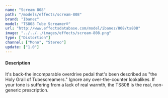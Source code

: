 ```yaml
---
name: "Scream 808"
path: "/models/effects/scream-808"
brand: "Ibanez"
model: "TS808 Tube Screamer®"
url: "http://www.effectsdatabase.com/model/ibanez/808/ts808"
image: "../../../images/effects/scream-808.png"
type: ["Distortion"]
channel: ["Mono", "Stereo"]
update: ["1.0"]
---
```

#### Description
It's back-the incomparable overdrive pedal that's been described as "the Holy Grail of Tubescreamers." Ignore any over-the-counter lookalikes. If your tone is suffering from a lack of real warmth, the TS808 is the real, non-generic prescription.